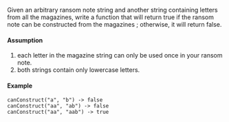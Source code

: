 Given an arbitrary ransom note string and another string containing letters from all the magazines, write a function that will return true if the ransom note can be constructed from the magazines ; otherwise, it will return false.

#### Assumption
1. each letter in the magazine string can only be used once in your ransom note.
1. both strings contain only lowercase letters.

#### Example
```
canConstruct("a", "b") -> false
canConstruct("aa", "ab") -> false
canConstruct("aa", "aab") -> true
```
